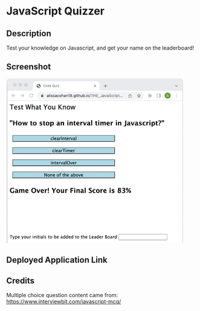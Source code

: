 # JavaScript Quizzer

## Description
Test your knowledge on Javascript, and get your name on the leaderboard!



## Screenshot
![Alt text](assets/images/WebSite_snip.png)


## Deployed Application Link



## Credits
Multiple choice question content came from: https://www.interviewbit.com/javascript-mcq/

<!-- TODO:  -->